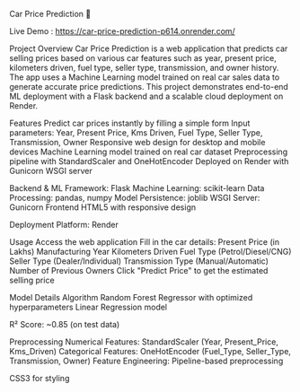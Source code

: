 Car Price Prediction 🚗

Live Demo : https://car-price-prediction-p614.onrender.com/


Project Overview
Car Price Prediction is a web application that predicts car selling prices based on various car features such as year, present price, kilometers driven, fuel type, seller type, transmission, and owner history. 
The app uses a Machine Learning model trained on real car sales data to generate accurate price predictions.
This project demonstrates end-to-end ML deployment with a Flask backend and a scalable cloud deployment on Render.

Features
Predict car prices instantly by filling a simple form
Input parameters: Year, Present Price, Kms Driven, Fuel Type, Seller Type, Transmission, Owner
Responsive web design for desktop and mobile devices
Machine Learning model trained on real car dataset
Preprocessing pipeline with StandardScaler and OneHotEncoder
Deployed on Render with Gunicorn WSGI server

Backend & ML
Framework: Flask
Machine Learning: scikit-learn
Data Processing: pandas, numpy
Model Persistence: joblib
WSGI Server: Gunicorn
Frontend
HTML5 with responsive design

Deployment
Platform: Render

Usage
Access the web application
Fill in the car details:
Present Price (in Lakhs)
Manufacturing Year
Kilometers Driven
Fuel Type (Petrol/Diesel/CNG)
Seller Type (Dealer/Individual)
Transmission Type (Manual/Automatic)
Number of Previous Owners
Click "Predict Price" to get the estimated selling price

Model Details
Algorithm
Random Forest Regressor with optimized hyperparameters
Linear Regression model

R² Score: ~0.85 (on test data)

Preprocessing
Numerical Features: StandardScaler (Year, Present_Price, Kms_Driven)
Categorical Features: OneHotEncoder (Fuel_Type, Seller_Type, Transmission, Owner)
Feature Engineering: Pipeline-based preprocessing

CSS3 for styling

